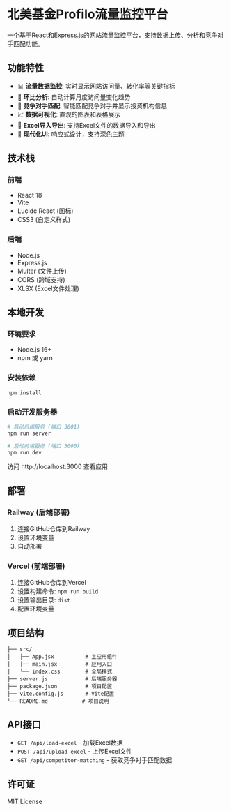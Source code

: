 # 北美基金Profilo流量监控平台

一个基于React和Express.js的网站流量监控平台，支持数据上传、分析和竞争对手匹配功能。

## 功能特性

- 📊 **流量数据监控**: 实时显示网站访问量、转化率等关键指标
- 🔄 **环比分析**: 自动计算月度访问量变化趋势
- 🏢 **竞争对手匹配**: 智能匹配竞争对手并显示投资机构信息
- 📈 **数据可视化**: 直观的图表和表格展示
- 📁 **Excel导入导出**: 支持Excel文件的数据导入和导出
- 🎨 **现代化UI**: 响应式设计，支持深色主题

## 技术栈

### 前端
- React 18
- Vite
- Lucide React (图标)
- CSS3 (自定义样式)

### 后端
- Node.js
- Express.js
- Multer (文件上传)
- CORS (跨域支持)
- XLSX (Excel文件处理)

## 本地开发

### 环境要求
- Node.js 16+
- npm 或 yarn

### 安装依赖
```bash
npm install
```

### 启动开发服务器
```bash
# 启动后端服务 (端口 3001)
npm run server

# 启动前端服务 (端口 3000)
npm run dev
```

访问 http://localhost:3000 查看应用

## 部署

### Railway (后端部署)
1. 连接GitHub仓库到Railway
2. 设置环境变量
3. 自动部署

### Vercel (前端部署)
1. 连接GitHub仓库到Vercel
2. 设置构建命令: `npm run build`
3. 设置输出目录: `dist`
4. 配置环境变量

## 项目结构

```
├── src/
│   ├── App.jsx          # 主应用组件
│   ├── main.jsx         # 应用入口
│   └── index.css        # 全局样式
├── server.js            # 后端服务器
├── package.json         # 项目配置
├── vite.config.js       # Vite配置
└── README.md           # 项目说明
```

## API接口

- `GET /api/load-excel` - 加载Excel数据
- `POST /api/upload-excel` - 上传Excel文件
- `GET /api/competitor-matching` - 获取竞争对手匹配数据

## 许可证

MIT License
